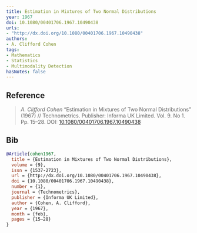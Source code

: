 ```yaml
---
title: Estimation in Mixtures of Two Normal Distributions
year: 1967
doi: 10.1080/00401706.1967.10490438
urls:
- "http://dx.doi.org/10.1080/00401706.1967.10490438"
authors:
- A. Clifford Cohen
tags:
- Mathematics
- Statistics
- Multimodality Detection
hasNotes: false
---
```


## Reference

> <i>A. Clifford Cohen</i> “Estimation in Mixtures of Two Normal Distributions” (1967) // Technometrics. Publisher: Informa UK Limited. Vol.&nbsp;9. No&nbsp;1. Pp.&nbsp;15–28. DOI:&nbsp;<a href='https://doi.org/10.1080/00401706.1967.10490438'>10.1080/00401706.1967.10490438</a>

## Bib

```bib
@Article{cohen1967,
  title = {Estimation in Mixtures of Two Normal Distributions},
  volume = {9},
  issn = {1537-2723},
  url = {http://dx.doi.org/10.1080/00401706.1967.10490438},
  doi = {10.1080/00401706.1967.10490438},
  number = {1},
  journal = {Technometrics},
  publisher = {Informa UK Limited},
  author = {Cohen, A. Clifford},
  year = {1967},
  month = {feb},
  pages = {15–28}
}
```
